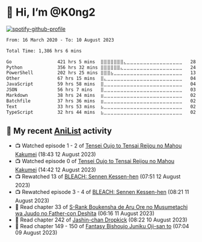 # 👋 Hi, I’m @K0ng2

[![spotify-github-profile](https://spotify-github-profile.vercel.app/api/view?uid=kongpop&cover_image=true&theme=default&show_offline=false&background_color=121212&interchange=false&bar_color=53b14f&bar_color_cover=true)](https://open.spotify.com/user/kongpop)

<!--START_SECTION:waka-->

```txt
From: 16 March 2020 - To: 10 August 2023

Total Time: 1,386 hrs 6 mins

Go                 421 hrs 5 mins  ⣿⣿⣿⣿⣿⣿⣿⣄⣀⣀⣀⣀⣀⣀⣀⣀⣀⣀⣀⣀⣀⣀⣀⣀⣀   28.97 %
Python             356 hrs 32 mins ⣿⣿⣿⣿⣿⣿⣄⣀⣀⣀⣀⣀⣀⣀⣀⣀⣀⣀⣀⣀⣀⣀⣀⣀⣀   24.53 %
PowerShell         202 hrs 25 mins ⣿⣿⣿⣦⣀⣀⣀⣀⣀⣀⣀⣀⣀⣀⣀⣀⣀⣀⣀⣀⣀⣀⣀⣀⣀   13.93 %
Other              67 hrs 15 mins  ⣿⣄⣀⣀⣀⣀⣀⣀⣀⣀⣀⣀⣀⣀⣀⣀⣀⣀⣀⣀⣀⣀⣀⣀⣀   04.63 %
JavaScript         59 hrs 58 mins  ⣿⣀⣀⣀⣀⣀⣀⣀⣀⣀⣀⣀⣀⣀⣀⣀⣀⣀⣀⣀⣀⣀⣀⣀⣀   04.13 %
JSON               56 hrs 7 mins   ⣿⣀⣀⣀⣀⣀⣀⣀⣀⣀⣀⣀⣀⣀⣀⣀⣀⣀⣀⣀⣀⣀⣀⣀⣀   03.86 %
Markdown           38 hrs 24 mins  ⣶⣀⣀⣀⣀⣀⣀⣀⣀⣀⣀⣀⣀⣀⣀⣀⣀⣀⣀⣀⣀⣀⣀⣀⣀   02.64 %
Batchfile          37 hrs 36 mins  ⣶⣀⣀⣀⣀⣀⣀⣀⣀⣀⣀⣀⣀⣀⣀⣀⣀⣀⣀⣀⣀⣀⣀⣀⣀   02.59 %
Text               33 hrs 53 mins  ⣦⣀⣀⣀⣀⣀⣀⣀⣀⣀⣀⣀⣀⣀⣀⣀⣀⣀⣀⣀⣀⣀⣀⣀⣀   02.33 %
TypeScript         32 hrs 44 mins  ⣦⣀⣀⣀⣀⣀⣀⣀⣀⣀⣀⣀⣀⣀⣀⣀⣀⣀⣀⣀⣀⣀⣀⣀⣀   02.25 %
```

<!--END_SECTION:waka-->

## 🌸 My recent [AniList](https://anilist.co/user/KONG/) activity

<!-- ANILIST_ACTIVITY:start -->

-   📺 Watched episode 1 - 2 of [Tensei Oujo to Tensai Reijou no Mahou Kakumei](https://anilist.co/anime/153629) (18:43 12 August 2023)
-   📺 Watched episode 0 of [Tensei Oujo to Tensai Reijou no Mahou Kakumei](https://anilist.co/anime/153629) (14:42 12 August 2023)
-   📺 Rewatched 13 of [BLEACH: Sennen Kessen-hen](https://anilist.co/anime/116674) (07:51 12 August 2023)
-   📺 Rewatched episode 3 - 4 of [BLEACH: Sennen Kessen-hen](https://anilist.co/anime/116674) (08:21 11 August 2023)
-   📖 Read chapter 33 of [S-Rank Boukensha de Aru Ore no Musumetachi wa Juudo no Father-con Deshita](https://anilist.co/manga/119821) (06:16 11 August 2023)
-   📖 Read chapter 242 of [Jashin-chan Dropkick](https://anilist.co/manga/74279) (08:22 10 August 2023)
-   📖 Read chapter 149 - 150 of [Fantasy Bishoujo Juniku Oji-san to](https://anilist.co/manga/113802) (07:04 09 August 2023)

<!-- ANILIST_ACTIVITY:end -->

